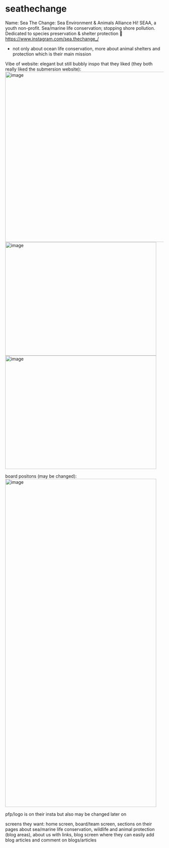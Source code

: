 # seathechange

Name: Sea The Change: Sea Environment & Animals Alliance
Hi! SEAA, a youth non-profit.
Sea/marine life conservation; stopping shore pollution.
Dedicated to species preservation & shelter protection 🐶
https://www.instagram.com/sea.thechange_/
- not only about ocean life conservation, more about animal shelters and protection which is their main mission


Vibe of website: elegant but still bubbly
inspo that they liked (they both really liked the submersion website):
<img width="720" height="540" alt="image" src="https://github.com/user-attachments/assets/3f495b1a-abab-4e7c-836d-2a022677a41a" />
<img width="480" height="360" alt="image" src="https://github.com/user-attachments/assets/513c0d5d-ac19-4ccb-839c-d9a585a406f5" />
<img width="480" height="360" alt="image" src="https://github.com/user-attachments/assets/c946c482-76cc-4515-ab4c-f8b43f1645bf" />

board positons (may be changed):
<img width="480" height="1041" alt="image" src="https://github.com/user-attachments/assets/b6873ff9-81e4-41da-b3d6-b3a2125487a2" />

pfp/logo is on their insta but also may be changed later on

screens they want: 
home screen, board/team screen, sections on their pages about sea/marine life conservation, wildlife and animal protection (blog areas), about us with links, blog screen where they can easily add blog articles and comment on blogs/articles

